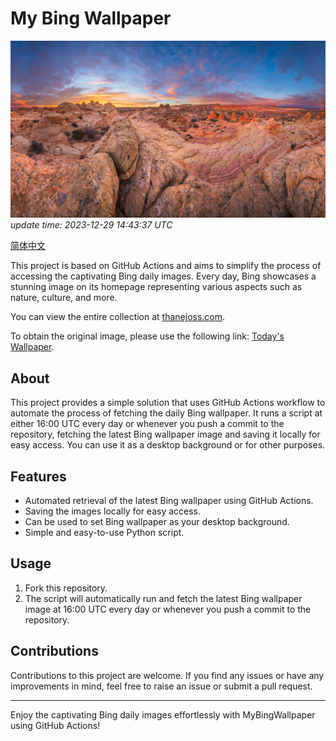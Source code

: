 
# My Bing Wallpaper
![bing](today.jpg) 
*update time: 2023-12-29 14:43:37 UTC*


[简体中文](readme_zh.md)

This project is based on GitHub Actions and aims to simplify the process of accessing the captivating Bing daily images. Every day, Bing showcases a stunning image on its homepage representing various aspects such as nature, culture, and more.

You can view the entire collection at [thanejoss.com](https://thanejoss.com).

To obtain the original image, please use the following link: [Today's Wallpaper](https://raw.githubusercontent.com/ThaneJoss/MyBingWallpaper/main/today.jpg).
## About
This project provides a simple solution that uses GitHub Actions workflow to automate the process of fetching the daily Bing wallpaper. It runs a script at either 16:00 UTC every day or whenever you push a commit to the repository, fetching the latest Bing wallpaper image and saving it locally for easy access. You can use it as a desktop background or for other purposes.

## Features

- Automated retrieval of the latest Bing wallpaper using GitHub Actions.
- Saving the images locally for easy access.
- Can be used to set Bing wallpaper as your desktop background.
- Simple and easy-to-use Python script.

## Usage

1. Fork this repository.
2. The script will automatically run and fetch the latest Bing wallpaper image at 16:00 UTC every day or whenever you push a commit to the repository.

## Contributions
Contributions to this project are welcome. If you find any issues or have any improvements in mind, feel free to raise an issue or submit a pull request.

---
Enjoy the captivating Bing daily images effortlessly with MyBingWallpaper using GitHub Actions!
